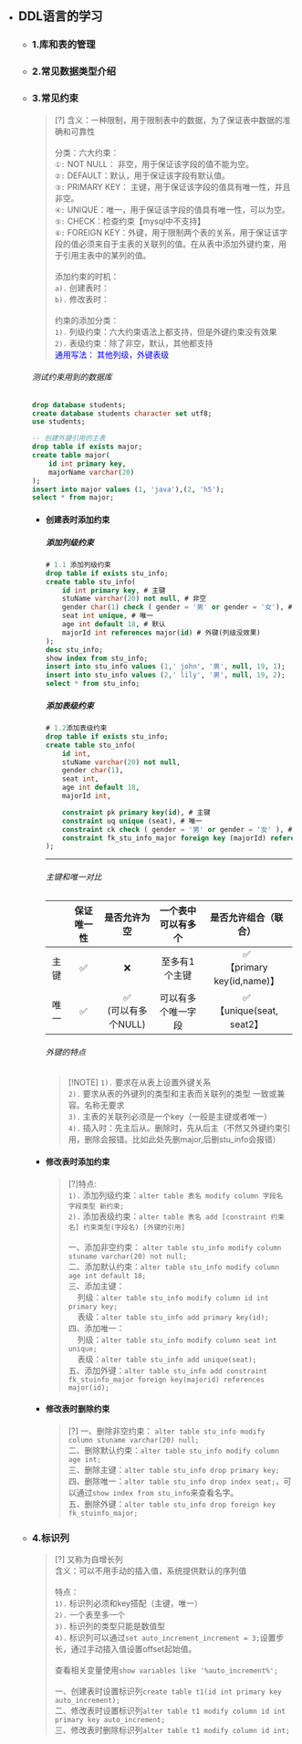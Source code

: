 * ## DDL语言的学习

    + ### 1.库和表的管理
    + ### 2.常见数据类型介绍
    + ### 3.常见约束

        > [?] 含义：一种限制，用于限制表中的数据，为了保证表中数据的准确和可靠性
        <br><br> 分类：六大约束：
        <br>`①:` NOT NULL： 非空，用于保证该字段的值不能为空。
        <br>`②:` DEFAULT：默认，用于保证该字段有默认值。
        <br>`③:` PRIMARY KEY： 主键，用于保证该字段的值具有唯一性，并且非空。
        <br>`④:` UNIQUE：唯一，用于保证该字段的值具有唯一性，可以为空。
        <br>`⑤:` CHECK：检查约束【mysql中不支持】
        <br>`⑥:` FOREIGN KEY：外键，用于限制两个表的关系，用于保证该字段的值必须来自于主表的关联列的值。在从表中添加外键约束，用于引用主表中的某列的值。
        <br><br>添加约束的时机：
        <br>`a).` 创建表时：
        <br>`b).` 修改表时：
        <br><br>约束的添加分类：
        <br>`1).` 列级约束：六大约束语法上都支持，但是外键约束没有效果
        <br>`2).` 表级约束：除了非空，默认，其他都支持
        <br><span style='color: blue'>通用写法： 其他列级，外键表级</span>
        ###### 测试约束用到的数据库
        ```sql
        drop database students;
        create database students character set utf8;
        use students;

        -- 创建外键引用的主表
        drop table if exists major;
        create table major(
            id int primary key,
            majorName varchar(20)
        );
        insert into major values (1, 'java'),(2, 'h5');
        select * from major;
        ```

        - #### 创建表时添加约束

            <!-- panels:start -->
            <!-- div:left-panel-50 -->
            ##### 添加列级约束
            ```sql
            # 1.1 添加列级约束
            drop table if exists stu_info;
            create table stu_info(
                id int primary key, # 主键
                stuName varchar(20) not null, # 非空
                gender char(1) check ( gender = '男' or gender = '女'), # 检查
                seat int unique, # 唯一
                age int default 18, # 默认
                majorId int references major(id) # 外键(列级没效果)
            );
            desc stu_info;
            show index from stu_info;
            insert into stu_info values (1,' john', '男', null, 19, 1);
            insert into stu_info values (2,' lily', '男', null, 19, 2);
            select * from stu_info;
            ```

            <!-- div:right-panel-50 -->
            ##### 添加表级约束
            ```sql
            # 1.2添加表级约束
            drop table if exists stu_info;
            create table stu_info(
                id int,
                stuName varchar(20) not null,
                gender char(1),
                seat int,
                age int default 18,
                majorId int,

                constraint pk primary key(id), # 主键
                constraint uq unique (seat), # 唯一
                constraint ck check ( gender = '男' or gender = '女' ), # 检查
                constraint fk_stu_info_major foreign key (majorId) references major(id) # 外键
            );
            ```
            <!-- panels:end -->
            <hr/>

            ###### 主键和唯一对比
            |     | 保证唯一性 | 是否允许为空 | 一个表中可以有多个 | 是否允许组合（联合）|
            | :--: |:--: |:--: |:--: |:--: |
            | 主键 | ✅ | ❌ | 至多有1个主键 | ✅ <br>【primary key(id,name)】|
            | 唯一 | ✅ | ✅ <br>(可以有多个NULL) | 可以有多个唯一字段 | ✅ <br>【unique(seat, seat2】|

            ###### 外键的特点
            > [!NOTE] `1).` 要求在从表上设置外键关系
            <br>`2).` 要求从表的外键列的类型和主表而关联列的类型 一致或兼容。名称无要求
            <br>`3).` 主表的关联列必须是一个key（一般是主键或者唯一）
            <br>`4).` 插入时：先主后从。删除时，先从后主（不然又外键约束引用，删除会报错。比如此处先删major,后删stu_info会报错）

        - #### 修改表时添加约束

            > [?]特点:
            <br>`1).` 添加列级约束：`alter table 表名 modify column 字段名 字段类型 新约束;`
            <br>`2).` 添加表级约束：`alter table 表名 add [constraint 约束名] 约束类型(字段名) [外键的引用]`
            <br><br>一、添加非空约束： `alter table stu_info modify column stuname varchar(20) not null;`
            <br>二、添加默认约束：`alter table stu_info modify column age int default 18;`
            <br>三、添加主键：
            <br>&nbsp;&nbsp;&nbsp; 列级：`alter table stu_info modify column id int primary key;`
            <br>&nbsp;&nbsp;&nbsp; 表级：`alter table stu_info add primary key(id);`
            <br>四、添加唯一：
            <br>&nbsp;&nbsp;&nbsp; 列级：`alter table stu_info modify column seat int unique;`
            <br>&nbsp;&nbsp;&nbsp; 表级：`alter table stu_info add unique(seat);`
            <br>五、添加外键：`alter table stu_info add constraint fk_stuinfo_major foreign key(majorid) references major(id);`

        - #### 修改表时删除约束

            > [?]
            一、删除非空约束： `alter table stu_info modify column stuname varchar(20) null;`
            <br>二、删除默认约束：`alter table stu_info modify column age int;`
            <br>三、删除主键：`alter table stu_info drop primary key;`
            <br>四、删除唯一：`alter table stu_info drop index seat;`，可以通过`show index from stu_info`来查看名字。
            <br>五、删除外键：`alter table stu_info drop foreign key fk_stuinfo_major;`

    + ### 4.标识列

        > [?] 又称为自增长列
        <br>含义：可以不用手动的插入值，系统提供默认的序列值
        <br><br>特点：
        <br>`1).` 标识列必须和key搭配（主键，唯一）
        <br>`2).` 一个表至多一个
        <br>`3).` 标识列的类型只能是数值型
        <br>`4).` 标识列可以通过`set auto_increment_increment = 3;`设置步长，通过手动插入值设置offset起始值。
        <br><br>查看相关变量使用`show variables like '%auto_increment%';`
        <br><br>一、创建表时设置标识列`create table t1(id int primary key auto_increment);`
        <br>二、修改表时设置标识列`alter table t1 modify column id int primary key auto_increment;`
        <br>三、修改表时删除标识列`alter table t1 modify column id int;`